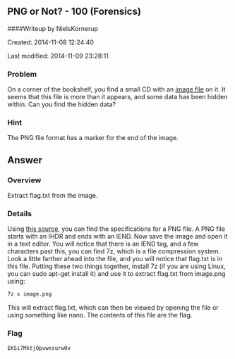 ## PNG or Not? - 100 (Forensics) ##
####Writeup by NielsKornerup

Created: 2014-11-08 12:24:40

Last modified: 2014-11-09 23:28:11



### Problem ###

On a corner of the bookshelf, you find a small CD with an [image file](https://picoctf.com/problem-static/forensics/png-or-not/image.png) on it. It seems that this file is more than it appears, and some data has been hidden within. Can you find the hidden data? 

### Hint ###

The PNG file format has a marker for the end of the image.

## Answer ##

### Overview ###

Extract flag.txt from the image.

### Details ###

Using [this source](http://www.libpng.org/pub/png/spec/1.2/PNG-Structure.html), you can find the specifications for a PNG file. A PNG file starts with an IHDR and ends with an IEND. Now save the image and open it in a text editor. You will notice that there is an IEND tag, and a few characters past this, you can find 7z, which is a file compression system. Look a little farther ahead into the file, and you will notice that flag.txt is in this file. Putting these two things together, install 7z (if you are using Linux, you can sudo apt-get install it) and use it to extract flag.txt from image.png using: 

```bash
7z x image.png
```

This will extract flag.txt, which can then be viewed by opening the file or using something like nano. The contents of this file are the flag.

### Flag ###

    EKSi7MktjOpvwesurw0v
